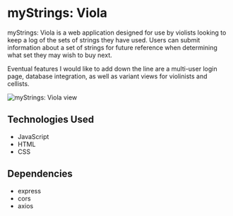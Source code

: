 # myStrings: Viola

myStrings: Viola is a web application designed for use by violists looking to keep a log of the sets of strings they have used. Users can submit information about a set of strings for future reference when determining what set they may wish to buy next.

Eventual features I would like to add down the line are a multi-user login page, database integration, as well as variant views for violinists and cellists. 

![myStrings: Viola view]()

## Technologies Used

* JavaScript
* HTML
* CSS

## Dependencies

* express
* cors
* axios